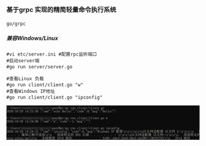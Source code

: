 ### 基于grpc 实现的精简轻量命令执行系统
`go/grpc`

##### 兼容Windows/Linux

```cassandraql
#vi etc/server.ini #配置rpc监听端口
#启动server端
#go run server/server.go
```

```cassandraql
#查看Linux 负载
#go run client/client.go "w"
#查看Windows IP地址
#go run client/client.go "ipconfig"
```
![avatar](files/images/demo.png)
